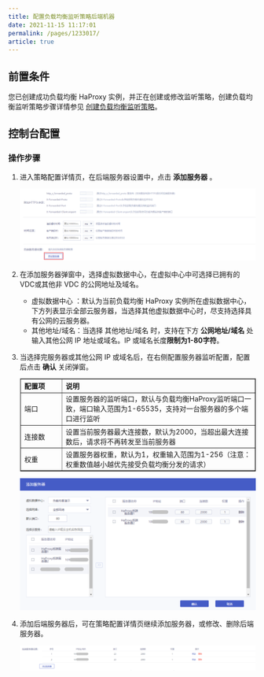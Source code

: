 ```yaml
---
title: 配置负载均衡监听策略后端机器    
date: 2021-11-15 11:17:01
permalink: /pages/1233017/
article: true
---
```



## 前置条件

您已创建成功负载均衡 HaProxy 实例，并正在创建或修改监听策略，创建负载均衡监听策略步骤详情参见 [创建负载均衡监听策略](../../04.操作指南/01.负载均衡监听策略/00.创建负载均衡监听策略.md)。

## 控制台配置

### 操作步骤

1. 进入策略配置详情页，在后端服务器设置中，点击 **添加服务器** 。

   ![后端服务器设置](../../pic/new-realserver1.png)

2. 在添加服务器弹窗中，选择虚拟数据中心，在虚拟中心中可选择已拥有的 VDC或其他非 VDC 的公网地址及域名。

   + 虚拟数据中心 ：默认为当前负载均衡 HaProxy 实例所在虚拟数据中心，下方列表显示全部云服务器，当选择其他虚拟数据中心时，尽支持选择具有公网的云服务器。
   + 其他地址/域名：当选择 其他地址/域名 时，支持在下方 **公网地址/域名** 处输入其他公网 IP 地址或域名。IP 或域名长度**限制为1-80字符**。

3. 当选择完服务器或其他公网 IP 或域名后，在右侧配置服务器监听配置，配置后点击 **确认** 关闭弹窗。

   <table width="95%" border="1" cellpadding="2" cellspacing="1">
   	<thead>
           <tr>
               <th align="left" width="15%">配置项</th>
               <th align="left" width="70%">说明</th>
           </tr>
   	</thead>
       <tbody>
           <tr>
               <td>端口</td>
               <td>设置服务器的监听端口，默认与负载均衡HaProxy监听端口一致，端口输入范围为1-65535，支持对一台服务器的多个端口进行监听</td>
           </tr>
           <tr>
               <td>连接数</td>
               <td>设置当前服务器最大连接数，默认为2000，当超出最大连接数后，请求将不再转发至当前服务器</td>
           </tr>
           <tr>
               <td>权重</td>
               <td>设置服务器权重，默认为1，权重输入范围为1-256（注意：权重数值越小越优先接受负载均衡分发的请求）</td>
           </tr>
   	</tbody>
   </table>

   ![添加服务器](../../pic/new-realserver2.png)

4. 添加后端服务器后，可在策略配置详情页继续添加服务器，或修改、删除后端服务器。

   ![编辑删除机器](../../pic/new-realserver3.png)
